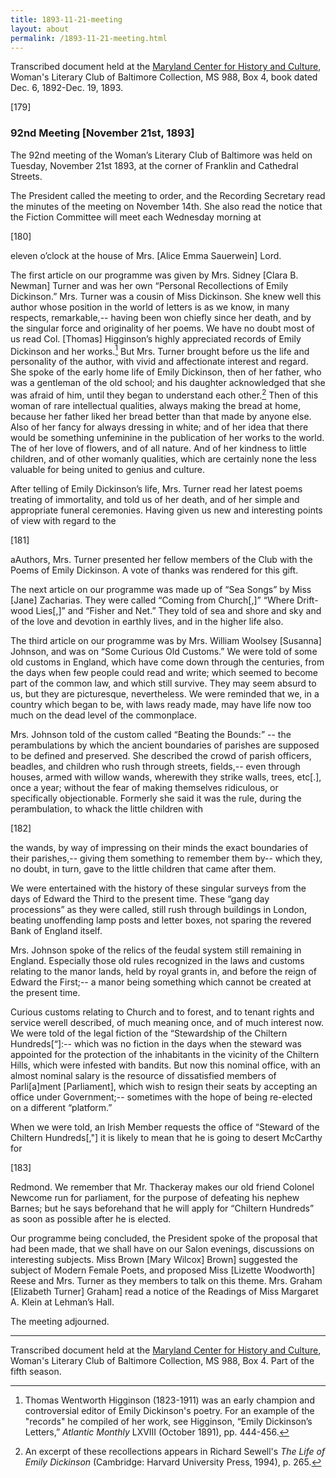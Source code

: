 ```yaml
---
title: 1893-11-21-meeting
layout: about
permalink: /1893-11-21-meeting.html
---
```

Transcribed document held at the [Maryland Center for History and Culture](http://mdhs.org/), Woman's Literary Club of Baltimore Collection, MS 988, Box 4, book dated Dec. 6, 1892-Dec. 19, 1893.

[179]

### 92nd Meeting [November 21st, 1893]

The 92nd meeting of the Woman’s Literary Club of Baltimore was held on Tuesday, November 21st 1893, at the corner of Franklin and Cathedral Streets.

The President called the meeting to order, and the Recording Secretary read the minutes of the meeting on November 14th. She also read the notice that the Fiction Committee will meet each Wednesday morning at

[180]

eleven o’clock at the house of Mrs. [Alice Emma Sauerwein] Lord.

The first article on our programme was given by Mrs. Sidney [Clara B. Newman] Turner and was her own “Personal Recollections of Emily Dickinson.” Mrs. Turner was a cousin of Miss Dickinson. She knew well this author whose position in the world of letters is as we know, in many respects, remarkable,-- having been won chiefly since her death, and by the singular force and originality of her poems. We have no doubt most of us read Col. [Thomas] Higginson’s highly appreciated records of Emily Dickinson and her works.[^Higginson] But Mrs. Turner brought before us the life and personality of the author, with vivid and affectionate interest and regard. She spoke of the early home life of Emily Dickinson, then of her father, who was a gentleman of the old school; and his daughter acknowledged that she was afraid of him, until they began to understand each other.[^Turner] Then of this woman of rare intellectual qualities, always making the bread at home, because her father liked her bread better than that made by anyone else. Also of her fancy for always dressing in white; and of her idea that there would be something unfeminine in the publication of her works to the world. The of her love of flowers, and of all nature. And of her kindness to little children, and of other womanly qualities, which are certainly none the less valuable for being united to genius and culture.
[^Higginson]: Thomas Wentworth Higginson (1823-1911) was an early champion and controversial editor of Emily Dickinson's poetry. For an example of the "records" he compiled of her work, see Higginson, “Emily Dickinson’s Letters,” _Atlantic Monthly_ LXVIII (October 1891), pp. 444-456.
[^Turner]: An excerpt of these recollections appears in Richard Sewell's _The Life of Emily Dickinson_ (Cambridge: Harvard University Press, 1994), p. 265.

After telling of Emily Dickinson’s life, Mrs. Turner read her latest poems treating of immortality, and told us of her death, and of her simple and appropriate funeral ceremonies. Having given us new and interesting points of view with regard to the

[181]

aAuthors, Mrs. Turner presented her fellow members of the Club with the Poems of Emily Dickinson. A vote of thanks was rendered for this gift.

The next article on our programme was made up of “Sea Songs” by Miss [Jane] Zacharias. They were called “Coming from Church[,]” “Where Drift-wood Lies[,]” and “Fisher and Net.” They told of sea and shore and sky and of the love and devotion in earthly lives, and in the higher life also.

The third article on our programme was by Mrs. William Woolsey [Susanna] Johnson, and was on “Some Curious Old Customs.” We were told of some old customs in England, which have come down through the centuries, from the days when few people could read and write; which seemed to become part of the common law, and which still survive. They may seem absurd to us, but they are picturesque, nevertheless. We were reminded that we, in a country which began to be, with laws ready made, may have life now too much on the dead level of the commonplace.

Mrs. Johnson told of the custom called “Beating the Bounds:” -- the perambulations by which the ancient boundaries of parishes are supposed to be defined and preserved. She described the crowd of parish officers, beadles, and children who rush through streets, fields,-- even through houses, armed with willow wands, wherewith they strike walls, trees, etc[.], once a year; without the fear of making themselves ridiculous, or specifically objectionable. Formerly she said it was the rule, during the perambulation, to whack the little children with

[182]

the wands, by way of impressing on their minds the exact boundaries of their parishes,-- giving them something to remember them by-- which they, no doubt, in turn, gave to the little children that came after them.

We were entertained with the history of these singular surveys from the days of Edward the Third to the present time. These “gang day processions” as they were called, still rush through buildings in London, beating unoffending lamp posts and letter boxes, not sparing the revered Bank of England itself.

Mrs. Johnson spoke of the relics of the feudal system still remaining in England. Especially those old rules recognized in the laws and customs relating to the manor lands, held by royal grants in, and before the reign of Edward the First;-- a manor being something which cannot be created at the present time.

Curious customs relating to Church and to forest, and to tenant rights and service werell described, of much meaning once, and of much interest now. We were told of the legal fiction of the “Stewardship of the Chiltern Hundreds[“]:-- which was no fiction in the days when the steward was appointed for the protection of the inhabitants in the vicinity of the Chiltern Hills, which were infested with bandits. But now this nominal office, with an almost nominal salary is the resource of dissatisfied members of Parli[a]ment [Parliament], which wish to resign their seats by accepting an office under Government;-- sometimes with the hope of being re-elected on a different “platform.”

When we were told, an Irish Member requests the office of “Steward of the Chiltern Hundreds[,"] it is likely to mean that he is going to desert McCarthy for

[183]

Redmond. We remember that Mr. Thackeray makes our old friend Colonel Newcome run for parliament, for the purpose of defeating his nephew Barnes; but he says beforehand that he will apply for “Chiltern Hundreds” as soon as possible after he is elected.

Our programme being concluded, the President spoke of the proposal that had been made, that we shall have on our Salon evenings, discussions on interesting subjects. Miss Brown [Mary Wilcox] Brown] suggested the subject of Modern Female Poets, and proposed Miss [Lizette Woodworth] Reese and Mrs. Turner as they members to talk on this theme. Mrs. Graham [Elizabeth Turner] Graham] read a notice of the Readings of Miss Margaret A. Klein at Lehman’s Hall.

The meeting adjourned.
<hr>

Transcribed document held at the [Maryland Center for History and Culture](http://mdhs.org/), Woman's Literary Club of Baltimore Collection, MS 988, Box 4. Part of the fifth season.